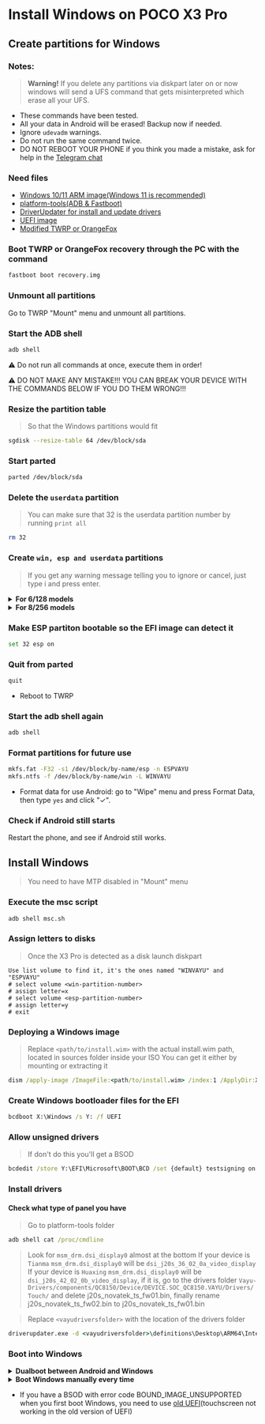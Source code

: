 # Install Windows on POCO X3 Pro

## Create partitions for Windows

### Notes:
> **Warning!** If you delete any partitions via diskpart later on or now windows will send a UFS command that gets misinterpreted which erase all your UFS.
- These commands have been tested.
- All your data in Android will be erased! Backup now if needed.
- Ignore `udevadm` warnings.
- Do not run the same command twice.
- DO NOT REBOOT YOUR PHONE if you think you made a mistake, ask for help in the [Telegram chat](https://t.me/winonvayu)

### Need files
- [Windows 10/11 ARM image(Windows 11 is recommended)](https://uupdump.net/)
- [platform-tools(ADB & Fastboot)](https://developer.android.com/studio/releases/platform-tools)
- [DriverUpdater for install and update drivers](https://github.com/WOA-Project/DriverUpdater/releases/)
- [UEFI image](https://github.com/degdag/edk2-msm/releases/tag/V2.1.0)
- [Modified TWRP or OrangeFox](https://github.com/Icesito68/Port-Windows-11-Poco-X3-pro/releases/tag/Recoveries)

### Boot TWRP or OrangeFox recovery through the PC with the command
```cmd
fastboot boot recovery.img
```

### Unmount all partitions
Go to TWRP "Mount" menu and unmount all partitions.

### Start the ADB shell
```cmd
adb shell
```

⚠️ Do not run all commands at once, execute them in order!

⚠️ DO NOT MAKE ANY MISTAKE!!! YOU CAN BREAK YOUR DEVICE WITH THE COMMANDS BELOW IF YOU DO THEM WRONG!!!

### Resize the partition table
> So that the Windows partitions would fit
```sh
sgdisk --resize-table 64 /dev/block/sda
```

### Start parted
```sh
parted /dev/block/sda
```

### Delete the `userdata` partition
> You can make sure that 32 is the userdata partition number by running
>  `print all`
```sh
rm 32
```
### Create `win, esp and userdata` partitions
> If you get any warning message telling you to ignore or cancel, just type i and press enter.
<details> 
<summary><strong>For 6/128 models</strong></summary>

- Create the ESP partition (stores Windows bootloader data and EFI files)
```sh
mkpart esp fat32 11.8GB 12.2GB
```
- Create the main partition where Windows will be installed to
```sh
mkpart win ntfs 12.2GB 70.2GB
```
- Create Android's data partition
```sh
mkpart userdata ext4 70.2GB 127GB
```
</details>
<details>
<summary><strong>For 8/256 models</strong></summary>
  
- Create the ESP partition (stores Windows bootloader data and EFI files)
```sh
mkpart esp fat32 11.8GB 12.2GB
```
- Create the main partition where Windows will be installed to
```sh
mkpart win ntfs 12.2GB 132.2GB
```
- Create Android's data partition
```sh
mkpart userdata ext4 132.2GB 255GB
```
</details>

### Make ESP partiton bootable so the EFI image can detect it
```sh
set 32 esp on
```

### Quit from parted
```sh
quit
```

- Reboot to TWRP

### Start the adb shell again
```cmd
adb shell
```

### Format partitions for future use
```sh
mkfs.fat -F32 -s1 /dev/block/by-name/esp -n ESPVAYU
mkfs.ntfs -f /dev/block/by-name/win -L WINVAYU
```

- Format data for use Android: go to "Wipe" menu and press Format Data, then type `yes` and click "✓".

### Check if Android still starts
Restart the phone, and see if Android still works.

## Install Windows
> You need to have MTP disabled in "Mount" menu
### Execute the msc script
```cmd
adb shell msc.sh
```

### Assign letters to disks
> Once the X3 Pro is detected as a disk launch diskpart
```diskpart
Use list volume to find it, it's the ones named "WINVAYU" and "ESPVAYU"
# select volume <win-partition-number>
# assign letter=x
# select volume <esp-partition-number>
# assign letter=y
# exit
```

### Deploying a Windows image
> Replace `<path/to/install.wim>` with the actual install.wim path, located in sources folder inside your ISO
> You can get it either by mounting or extracting it
```cmd
dism /apply-image /ImageFile:<path/to/install.wim> /index:1 /ApplyDir:X:\
```

### Create Windows bootloader files for the EFI
```cmd
bcdboot X:\Windows /s Y: /f UEFI
```

### Allow unsigned drivers
> If don't do this you'll get a BSOD
```cmd
bcdedit /store Y:\EFI\Microsoft\BOOT\BCD /set {default} testsigning on
```

### Install drivers
#### Check what type of panel you have
> Go to platform-tools folder
```cmd
adb shell cat /proc/cmdline
```
> Look for `msm_drm.dsi_display0` almost at the bottom
> If your device is `Tianma` `msm_drm.dsi_display0` will be `dsi_j20s_36_02_0a_video_display`
> If your device is `Huaxing` `msm_drm.dsi_display0` will be `dsi_j20s_42_02_0b_video_display`, if it is, go to the drivers folder `Vayu-Drivers/components/QC8150/Device/DEVICE.SOC_QC8150.VAYU/Drivers/Touch/` and delete j20s_novatek_ts_fw01.bin, finally rename j20s_novatek_ts_fw02.bin to j20s_novatek_ts_fw01.bin

> Replace `<vayudriversfolder>` with the location of the drivers folder
```cmd
driverupdater.exe -d <vayudriversfolder>\definitions\Desktop\ARM64\Internal\vayu.txt -r <vayudriversfolder> -p X:
```

### Boot into Windows

<details> 
<summary><strong>Dualboot between Android and Windows</strong></summary>

- [You should follow this guide](/dualboot.md)
</details>

<details> 
<summary><strong>Boot Windows manually every time</strong></summary>
 
Reboot the phone into fastboot then boot into UEFI:
```fastboot
fastboot boot <uefi.img>
```
Android will boot on reboot, you need to boot into UEFI again to boot into Windows.
</details>  
  
- If you have a BSOD with error code BOUND_IMAGE_UNSUPPORTED when you first boot Windows, you need to use [old UEFI](https://github.com/Icesito68/Port-Windows-11-Poco-X3-pro/releases)(touchscreen not working in the old version of UEFI)



